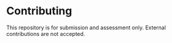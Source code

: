 # Contributing

This repository is for submission and assessment only. External contributions are not accepted.
